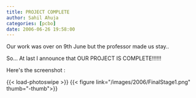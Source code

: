 ```yaml
---
title: PROJECT COMPLETE
author: Sahil Ahuja
categories: [pcbo]
date: 2006-06-26 19:58:00
---
```


Our work was over on 9th June but the professor made us stay..

So... At last I announce that OUR PROJECT IS COMPLETE!!!!!!

Here's the screenshot :
<!--more-->

{{< load-photoswipe >}} <!-- needed only once -->
{{< figure link="/images/2006/FinalStage1.png" thumb="-thumb">}}
